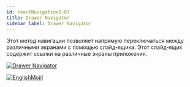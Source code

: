 ```yaml
---
id: reactNavigation2-03
title: Drawer Navigator
sidebar_label: Drawer Navigator
---
```


Этот метод навигации позволяет напрямую переключаться между различными экранами с помощью слайд-ящика. Этот слайд-ящик содержит ссылки на различные экраны приложения.

[![Drawer Navigator](/img/rn2/03.gif)](https://youtu.be/x1BkWHncx10)

[![EnglishMoji!](/img/logo/NeuroCoder.png)](https://vk.com/neurocoder)
